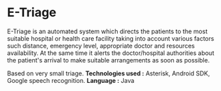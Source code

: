 # E-Triage
E-Triage is an automated system which directs the patients to the most suitable hospital or health care facility taking into account various factors such distance, emergency level, appropriate doctor and resources availability. At the same time it alerts the doctor/hospital authorities about the patient's arrival to make suitable arrangements as soon as possible.

Based on very small triage. 
**Technologies used :** Asterisk, Android SDK, Google speech recognition. 
**Language :** Java
